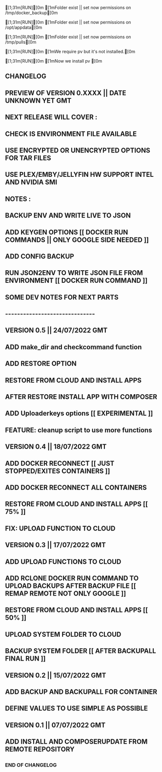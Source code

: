 
[1;31m[RUN][0m [1mFolder exist || set now permissions on /tmp/docker_backup[0m

[1;31m[RUN][0m [1mFolder exist || set now permissions on /opt/appdata[0m

[1;31m[RUN][0m [1mFolder exist || set now permissions on /tmp/pulls[0m

[1;31m[RUN][0m [1mWe require pv but it's not installed.[0m

[1;31m[RUN][0m [1mNow we install pv [0m
## CHANGELOG ##
## PREVIEW OF VERSION 0.XXXX || DATE UNKNOWN YET GMT
## NEXT RELEASE WILL COVER :
##    CHECK IS ENVIRONMENT FILE AVAILABLE 
##    USE ENCRYPTED OR UNENCRYPTED OPTIONS FOR TAR FILES
##    USE PLEX/EMBY/JELLYFIN HW SUPPORT INTEL AND NVIDIA SMI
##
##  NOTES :
##    BACKUP ENV AND WRITE LIVE TO JSON
##    ADD KEYGEN OPTIONS    [[ DOCKER RUN COMMANDS || ONLY GOOGLE SIDE NEEDED ]]
##    ADD CONFIG BACKUP
##    RUN JSON2ENV TO WRITE JSON FILE FROM ENVIRONMENT [[ DOCKER RUN COMMAND ]]
##
##    SOME DEV NOTES FOR NEXT PARTS
##
## ------------------------------
## VERSION 0.5 || 24/07/2022 GMT
##    ADD make_dir and  checkcommand function
##    ADD RESTORE OPTION
##    RESTORE FROM CLOUD AND INSTALL APPS
##    AFTER RESTORE INSTALL APP WITH COMPOSER
##    ADD Uploaderkeys options [[ EXPERIMENTAL ]]
##    FEATURE: cleanup script to use more functions
##
## VERSION 0.4 || 18/07/2022 GMT
##    ADD DOCKER RECONNECT [[ JUST STOPPED/EXITES CONTAINERS ]]
##    ADD DOCKER RECONNECT ALL CONTAINERS
##    RESTORE FROM CLOUD AND INSTALL APPS  [[ 75% ]]
##    FIX: UPLOAD FUNCTION TO CLOUD
##
## VERSION 0.3 || 17/07/2022 GMT
##    ADD UPLOAD FUNCTIONS TO CLOUD
##    ADD RCLONE DOCKER RUN COMMAND TO UPLOAD BACKUPS AFTER BACKUP FILE [[ REMAP REMOTE NOT ONLY GOOGLE ]]
##    RESTORE FROM CLOUD AND INSTALL APPS  [[ 50% ]]
##    UPLOAD SYSTEM FOLDER TO CLOUD
##    BACKUP SYSTEM FOLDER [[ AFTER BACKUPALL FINAL RUN ]]
##
## VERSION 0.2 || 15/07/2022 GMT
##    ADD BACKUP AND BACKUPALL FOR CONTAINER 
##    DEFINE VALUES TO USE SIMPLE AS POSSIBLE
##
## VERSION 0.1 || 07/07/2022 GMT
##    ADD INSTALL AND COMPOSERUPDATE FROM REMOTE REPOSITORY
##
### END OF CHANGELOG
